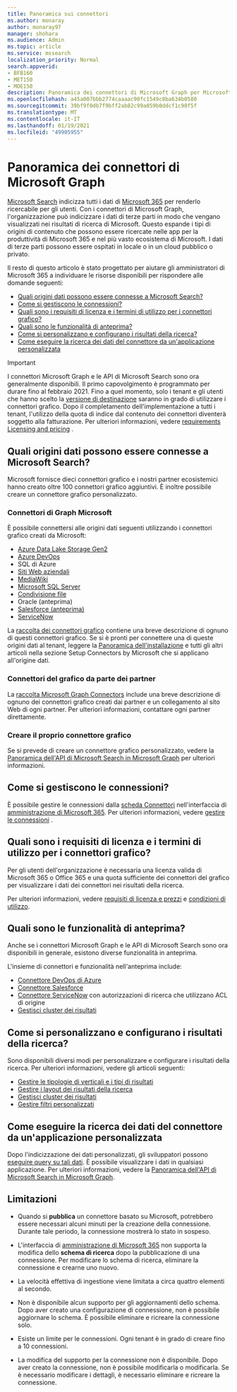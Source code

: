 ```yaml
---
title: Panoramica sui connettori
ms.author: monaray
author: monaray97
manager: shohara
ms.audience: Admin
ms.topic: article
ms.service: mssearch
localization_priority: Normal
search.appverid:
- BFB160
- MET150
- MOE150
description: Panoramica dei connettori di Microsoft Graph per Microsoft Search
ms.openlocfilehash: a45a007bbb2774caaaac90fc1549c8ba634b0580
ms.sourcegitcommit: 39bf9f0db7f9bff2ab82c99a059b0ddcf1c98f5f
ms.translationtype: MT
ms.contentlocale: it-IT
ms.lasthandoff: 01/19/2021
ms.locfileid: "49905955"
---
```

# <a name="overview-of-microsoft-graph-connectors"></a>Panoramica dei connettori di Microsoft Graph

[Microsoft Search](https://docs.microsoft.com/microsoftsearch/overview-microsoft-search) indicizza tutti i dati di [Microsoft 365](https://www.microsoft.com/microsoft-365) per renderlo ricercabile per gli utenti. Con i connettori di Microsoft Graph, l'organizzazione può indicizzare i dati di terze parti in modo che vengano visualizzati nei risultati di ricerca di Microsoft. Questo espande i tipi di origini di contenuto che possono essere ricercate nelle app per la produttività di Microsoft 365 e nel più vasto ecosistema di Microsoft. I dati di terze parti possono essere ospitati in locale o in un cloud pubblico o privato.

<!---link Microsoft Graph reference in line 19 when we have access to relevant documentation--->

Il resto di questo articolo è stato progettato per aiutare gli amministratori di Microsoft 365 a individuare le risorse disponibili per rispondere alle domande seguenti:

* [Quali origini dati possono essere connesse a Microsoft Search?](#what-data-sources-can-be-connected-to-microsoft-search)
* [Come si gestiscono le connessioni?](#how-do-i-manage-my-connections)
* [Quali sono i requisiti di licenza e i termini di utilizzo per i connettori grafico?](#what-are-the-license-requirements-and-terms-of-use-for-graph-connectors)
* [Quali sono le funzionalità di anteprima?](#what-are-the-preview-features)
* [Come si personalizzano e configurano i risultati della ricerca?](#how-do-i-customize-and-configure-search-results)
* [Come eseguire la ricerca dei dati del connettore da un'applicazione personalizzata](#how-do-i-search-my-connector-data-from-a-custom-application)

<!---Modify to another note that is more accurate after rollout completion--->
> [!IMPORTANT]
> I connettori Microsoft Graph e le API di Microsoft Search sono ora generalmente disponibili. Il primo capovolgimento è programmato per durare fino al febbraio 2021. Fino a quel momento, solo i tenant e gli utenti che hanno scelto la [versione di destinazione](https://docs.microsoft.com/office365/admin/manage/release-options-in-office-365?view=o365-worldwide&preserve-view=true) saranno in grado di utilizzare i connettori grafico. Dopo il completamento dell'implementazione a tutti i tenant, l'utilizzo della quota di indice dal contenuto dei connettori diventerà soggetto alla fatturazione. Per ulteriori informazioni, vedere [requirements Licensing and pricing](licensing.md) .

<!---Add Value, scenario, example, and/or graphic in December updates--->
<!---Probably remove architecture section below
## Architecture

The following architectural diagram of the Microsoft Graph platform shows how Graph connector content flows through content indexing to user results in [Microsoft Search](https://docs.microsoft.com/microsoftsearch/overview-microsoft-search) clients. The rest of this section explains each of the key building blocks in the diagram.

![Diagram: on-premises and cloud-based data is pulled by connectors and indexed by the Microsoft Search API, and then the Microsoft Search service delivers the results to users.](media/connectors-overview/highlevel-connectors.png)
Graph connectors can pull data from cloud-based (SaaS) data sources and on-premises data stores. The above diagram shows connections to only two data sources, but you can add connections to up ten sources per tenant.

The Microsoft Graph Connectors API instantiates one connection per data source. Then, the API indexes and stores the data. Established connections interact with Microsoft Search, so users can get search results.

You can use the Microsoft 365 [admin center](https://admin.microsoft.com) to setup and manage any of the Graph connectors by Microsoft. The admin center has a simple user interface that makes it easy to establish the connection to your data source, and monitor connection status and utilization.

***Edit paragraph below**_
To create a _*connection** to a data source, admins need authenticated access to the data and the entire content repository. The data is fed to the graph connector service for indexing.--->

## <a name="what-data-sources-can-be-connected-to-microsoft-search"></a>Quali origini dati possono essere connesse a Microsoft Search?

Microsoft fornisce dieci connettori grafico e i nostri partner ecosistemici hanno creato oltre 100 connettori grafico aggiuntivi. È inoltre possibile creare un connettore grafico personalizzato. 

### <a name="graph-connectors-by-microsoft"></a>Connettori di Graph Microsoft

È possibile connettersi alle origini dati seguenti utilizzando i connettori grafico creati da Microsoft:

<!---Need to add a few links below when docs exist--->
* [Azure Data Lake Storage Gen2](azure-data-lake-connector.md)
* [Azure DevOps](azure-devops-connector.md)
* SQL di Azure
* [Siti Web aziendali](enterprise-web-connector.md)
* [MediaWiki](mediawiki-connector.md)
* [Microsoft SQL Server](MSSQL-connector.md)
* [Condivisione file](fileshare-connector.md)
* Oracle (anteprima)
* [Salesforce (anteprima)](salesforce-connector.md)
* [ServiceNow](servicenow-connector.md)

La [raccolta dei connettori grafico](connectors-gallery.md) contiene una breve descrizione di ognuno di questi connettori grafico. Se si è pronti per connettere una di queste origini dati al tenant, leggere la [Panoramica dell'installazione](configure-connector.md) e tutti gli altri articoli nella sezione Setup Connectors by Microsoft che si applicano all'origine dati.

### <a name="graph-connectors-by-our-partners"></a>Connettori del grafico da parte dei partner

La [raccolta Microsoft Graph Connectors](connectors-gallery.md) include una breve descrizione di ognuno dei connettori grafico creati dai partner e un collegamento al sito Web di ogni partner. Per ulteriori informazioni, contattare ogni partner direttamente.

### <a name="build-your-own-graph-connector"></a>Creare il proprio connettore grafico

Se si prevede di creare un connettore grafico personalizzato, vedere la [Panoramica dell'API di Microsoft Search in Microsoft Graph](https://docs.microsoft.com/graph/search-concept-overview) per ulteriori informazioni.

## <a name="how-do-i-manage-my-connections"></a>Come si gestiscono le connessioni?

È possibile gestire le connessioni dalla [scheda Connettori](https://admin.microsoft.com/Adminportal/Home#/MicrosoftSearch/Connectors) nell'interfaccia di [amministrazione di Microsoft 365](https://admin.microsoft.com/). Per ulteriori informazioni, vedere [gestire le connessioni](manage-connector.md) .

## <a name="what-are-the-license-requirements-and-terms-of-use-for-graph-connectors"></a>Quali sono i requisiti di licenza e i termini di utilizzo per i connettori grafico?

Per gli utenti dell'organizzazione è necessaria una licenza valida di Microsoft 365 o Office 365 e una quota sufficiente dei connettori del grafico per visualizzare i dati dei connettori nei risultati della ricerca.

Per ulteriori informazioni, vedere [requisiti di licenza e prezzi](licensing.md) e [condizioni di utilizzo](terms-of-use.md).

## <a name="what-are-the-preview-features"></a>Quali sono le funzionalità di anteprima?

Anche se i connettori Microsoft Graph e le API di Microsoft Search sono ora disponibili in generale, esistono diverse funzionalità in anteprima.

L'insieme di connettori e funzionalità nell'anteprima include:

* [Connettore DevOps di Azure](azure-devops-connector.md)
* [Connettore Salesforce](salesforce-connector.md)
* [Connettore ServiceNow](servicenow-connector.md) con autorizzazioni di ricerca che utilizzano ACL di origine
* [Gestisci cluster dei risultati](result-cluster.md)

## <a name="how-do-i-customize-and-configure-search-results"></a>Come si personalizzano e configurano i risultati della ricerca?

Sono disponibili diversi modi per personalizzare e configurare i risultati della ricerca. Per ulteriori informazioni, vedere gli articoli seguenti:

* [Gestire le tipologie di verticali e i tipi di risultati](customize-search-page.md)
* [Gestire i layout dei risultati della ricerca](customize-results-layout.md)
* [Gestisci cluster dei risultati](result-cluster.md)
* [Gestire filtri personalizzati](custom-filters.md)

## <a name="how-do-i-search-my-connector-data-from-a-custom-application"></a>Come eseguire la ricerca dei dati del connettore da un'applicazione personalizzata

Dopo l'indicizzazione dei dati personalizzati, gli sviluppatori possono [eseguire query su tali dati](https://docs.microsoft.com/graph/search-concept-custom-types). È possibile visualizzare i dati in qualsiasi applicazione. Per ulteriori informazioni, vedere la [Panoramica dell'API di Microsoft Search in Microsoft Graph](https://docs.microsoft.com/graph/search-concept-overview).

## <a name="limitations"></a>Limitazioni

* Quando si **pubblica** un connettore basato su Microsoft, potrebbero essere necessari alcuni minuti per la creazione della connessione. Durante tale periodo, la connessione mostrerà lo stato in sospeso.

* L'interfaccia di [amministrazione di Microsoft 365](https://admin.microsoft.com) non supporta la modifica dello **schema di ricerca** dopo la pubblicazione di una connessione. Per modificare lo schema di ricerca, eliminare la connessione e crearne uno nuovo.

* La velocità effettiva di ingestione viene limitata a circa quattro elementi al secondo.

* Non è disponibile alcun supporto per gli aggiornamenti dello schema. Dopo aver creato una configurazione di connessione, non è possibile aggiornare lo schema. È possibile eliminare e ricreare la connessione solo.

* Esiste un limite per le connessioni. Ogni tenant è in grado di creare fino a 10 connessioni.

* La modifica del supporto per la connessione non è disponibile. Dopo aver creato la connessione, non è possibile modificarla o modificarla. Se è necessario modificare i dettagli, è necessario eliminare e ricreare la connessione.
